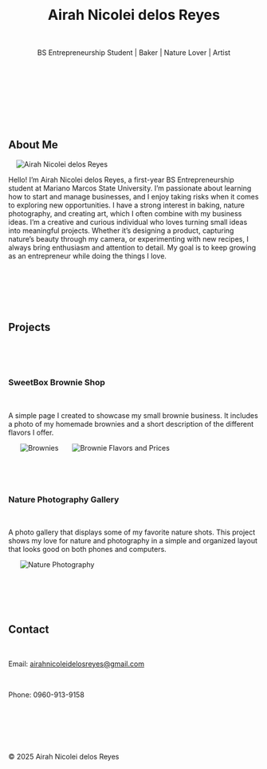 <!DOCTYPE html>
<html lang="en">
<head>
  <meta charset="UTF-8" />
  <meta name="viewport" content="width=device-width, initial-scale=1.0"/>
  <title>Airah Nicolei delos Reyes - Portfolio</title>
  <style>
    body {
      font-family: 'Segoe UI', sans-serif;
      margin: 0;
      padding: 0;
      background-color: #fdfcfb; /* warm minimal background */
      color: #2e2e2e;
    }

    header {
      background-color: #ffffff;
      padding: 20px;
      text-align: center;
      border-bottom: 2px solid #eaeaea;
    }

    h1 {
      margin: 0;
      font-size: 2em;
      color: #333333;
    }

    h2 {
      color: #444;
    }

    section {
      padding: 20px;
      background-color: #ffffff;
      margin: 20px auto;
      max-width: 900px;
      border-radius: 10px;
      box-shadow: 0 4px 10px rgba(0, 0, 0, 0.05);
    }

    img {
      max-width: 100%;
      height: auto;
      border-radius: 8px;
      display: block;
      margin: 0 auto 15px;
    }

    .project {
      margin-bottom: 30px;
    }

    .project img {
      max-width: 300px;
      border: 1px solid #ddd;
      background-color: #f8f8f8;
    }

    footer {
      text-align: center;
      padding: 15px;
      background-color: #fafafa;
      font-size: 0.9em;
      color: #777;
      border-top: 1px solid #eee;
    }

    a {
      color: #3083dc;
      text-decoration: none;
    }

    a:hover {
      text-decoration: underline;
    }

    @media (max-width: 768px) {
      section {
        margin: 10px;
        padding: 15px;
      }
      .project img {
        max-width: 100%;
      }
    }
  </style>
</head>
<body>

  <header>
    <h1>Airah Nicolei delos Reyes</h1>
    <p>BS Entrepreneurship Student | Baker | Nature Lover | Artist</p>
  </header>

  <section id="about">
    <h2>About Me</h2>
    <img src="avatar.jpg" alt="Airah Nicolei delos Reyes">
    <p>Hello! I’m Airah Nicolei delos Reyes, a first-year BS Entrepreneurship student at Mariano Marcos State University. I’m passionate about learning how to start and manage businesses, and I enjoy taking risks when it comes to exploring new opportunities. I have a strong interest in baking, nature photography, and creating art, which I often combine with my business ideas. I’m a creative and curious individual who loves turning small ideas into meaningful projects. Whether it’s designing a product, capturing nature’s beauty through my camera, or experimenting with new recipes, I always bring enthusiasm and attention to detail. My goal is to keep growing as an entrepreneur while doing the things I love.</p>
  </section>

  <section id="projects">
    <h2>Projects</h2>

    <div class="project">
      <h3>SweetBox Brownie Shop</h3>
      <p>A simple page I created to showcase my small brownie business. It includes a photo of my homemade brownies and a short description of the different flavors I offer.</p>
      <img src="Brownies.jpg" alt="Brownies">
      <img src="Brownie_flavors.jpg" alt="Brownie Flavors and Prices">
    </div>

    <div class="project">
      <h3>Nature Photography Gallery</h3>
      <p>A photo gallery that displays some of my favorite nature shots. This project shows my love for nature and photography in a simple and organized layout that looks good on both phones and computers.</p>
      <img src="Nature.jpg" alt="Nature Photography">
    </div>
  </section>

  <section id="contact">
    <h2>Contact</h2>
    <p>Email: <a href="mailto:airahnicoleidelosreyes@gmail.com">airahnicoleidelosreyes@gmail.com</a></p>
    <p>Phone: 0960-913-9158</p>
  </section>

  <footer>
    <p>&copy; 2025 Airah Nicolei delos Reyes</p>
  </footer>

</body>
</html>
